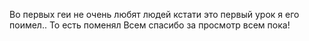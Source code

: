 Во первых геи не очень любят людей
кстати это первый урок я его поимел.. То есть поменял
Всем спасибо за просмотр всем пока!
